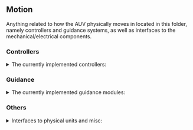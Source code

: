 ## Motion
Anything related to how the AUV physically moves in located in this folder, namely controllers and guidance systems, as well as interfaces to the mechanical/electrical components.


### Controllers
<details>
<summary>The currently implemented controllers:</summary>

* los_controller
    * An integral backstepping controller used by the los_guidance system

* dp_controller
    * The dynamic positioning controller, which is implemented as a nonlinear PID controller.

</details>

### Guidance
<details>
<summary>The currently implemented guidance modules:</summary>

* interface
    * The interface for all the different guidance modules that the state machine uses to steer the AUV

* los_guidance
    * A straight-line guidance module


* dp_guidance
    * The state machine technically can reference the dp controller directly, but this module is in place to fully separate the controllers and state machine.

</details>



### Others
<details>
<summary>Interfaces to physical units and misc:</summary>

* reference_model
    * Reference model calculation used in the LOS guidance system.
    
* mcu_interface
    * The interface between the ROS system and a multi-purpose MicroController Unit (MCU) in the AUV.

* thruster_interface
    * The interface between the control system and the ESCs, i.e. a board that can produce PWM signals.

* vortex_allocator
    * Calculates the specific thruster forces from a given thrust vector

* motion_launch
    * A container for the launch file that launches every required motion node. 

</details>
